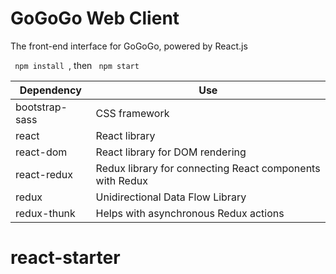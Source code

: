 # GoGoGo Web Client

The front-end interface for GoGoGo, powered by React.js

<code> npm install </code>, then  <code> npm start </code>

| Dependency | Use |
| ----------- | ---- |
| bootstrap-sass | CSS framework |
| react | React library |
| react-dom | React library for DOM rendering |
| react-redux | Redux library for connecting React components with Redux |
| redux | Unidirectional Data Flow Library |
| redux-thunk | Helps with asynchronous Redux actions |
# react-starter
